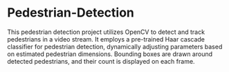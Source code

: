 # Pedestrian-Detection
This pedestrian detection project utilizes OpenCV to detect and track pedestrians in a video stream. It employs a pre-trained Haar cascade classifier for pedestrian detection, dynamically adjusting parameters based on estimated pedestrian dimensions. Bounding boxes are drawn around detected pedestrians, and their count is displayed on each frame.
